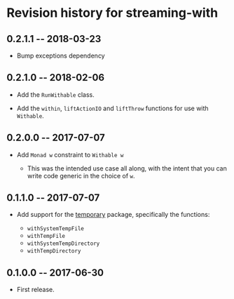 # Revision history for streaming-with

## 0.2.1.1 -- 2018-03-23

* Bump exceptions dependency

## 0.2.1.0 -- 2018-02-06

* Add the `RunWithable` class.

* Add the `within`, `liftActionIO` and `liftThrow` functions for use
  with `Withable`.

## 0.2.0.0 -- 2017-07-07

* Add `Monad w` constraint to `Withable w`

    - This was the intended use case all along, with the intent that
      you can write code generic in the choice of `w`.

## 0.1.1.0 -- 2017-07-07

* Add support for the [temporary] package, specifically the functions:

    * `withSystemTempFile`
    * `withTempFile`
    * `withSystemTempDirectory`
    * `withTempDirectory`

    [temporary]: http://hackage.haskell.org/package/temporary

## 0.1.0.0 -- 2017-06-30

* First release.
